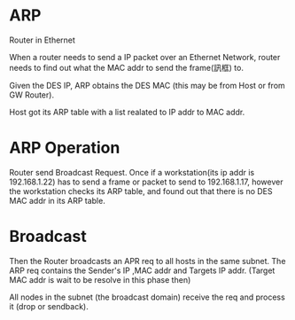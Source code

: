 # ARP
Router in Ethernet

When a router needs to send a IP packet over an Ethernet Network, router needs to find out what the MAC addr to send the frame(訊框) to.

Given the DES IP, ARP obtains the DES MAC (this may be from Host or from GW Router).

Host got its ARP table with a list realated to IP addr to MAC addr.

# ARP Operation

Router send Broadcast Request. Once if a workstation(its ip addr is 192.168.1.22) has to send a frame or packet to send to 192.168.1.17, however the workstation checks its ARP table, and found out that there is no DES MAC addr in its ARP table.

# Broadcast

Then the Router broadcasts an APR req to all hosts in the same subnet. The ARP req contains the Sender's IP ,MAC addr and Targets IP addr. (Target MAC addr is wait to be resolve in this phase then)

All nodes in the subnet (the broadcast domain) receive the req and process it (drop or sendback).
